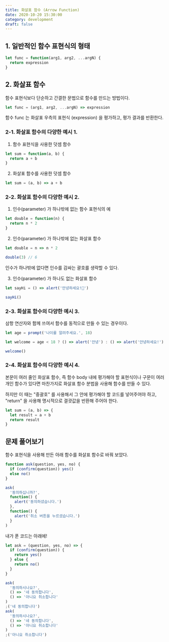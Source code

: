 ```yaml
---
title: 화살표 함수 (Arrow Function)
date: 2020-10-20 15:30:00
category: development
draft: false
---
```


## 1. 일반적인 함수 표현식의 형태

```js
let func = function(arg1, arg2, ...argN) {
  return expression
}
```

## 2. 화살표 함수

함수 표현식보다 단순하고 간결한 문법으로 함수를 만드는 방법이다.

```js
let func = (arg1, arg2, ...argN) => expression
```

함수 func 는 화살표 우측의 표현식 (expression) 을 평가하고, 평가 결과를 반환한다.

### 2-1. 화살표 함수의 다양한 예시 1.

1. 함수 표현식을 사용한 덧셈 함수

```js
let sum = function(a, b) {
  return a + b
}
```

2. 화살표 함수를 사용한 덧셈 함수

```js
let sum = (a, b) => a + b
```

### 2-2. 화살표 함수의 다양한 예시 2.

1. 인수(parameter) 가 하나밖에 없는 함수 표현식의 예

```js
let double = function(n) {
  return n * 2
}
```

2. 인수(parameter) 가 하나밖에 없는 화살표 함수

```js
let double = n => n * 2

double(3) // 6
```

인수가 하나밖에 없다면 인수를 감싸는 괄호를 생략할 수 있다.

3. 인수(parameter) 가 하나도 없는 화살표 함수

```js
let sayHi = () => alert('안녕하세요!👋')

sayHi()
```

### 2-3. 화살표 함수의 다양한 예시 3.

삼항 연산자와 함께 쓰여서 함수를 동적으로 만들 수 있는 경우이다.

```js
let age = prompt('나이를 알려주세요.', 18)

let welcome = age < 18 ? () => alert('안녕') : () => alert('안녕하세요!')

welcome()
```

### 2-4. 화살표 함수의 다양한 예시 4.

본문이 여러 줄인 화살표 함수, 즉 함수 body 내에 평가해야 할 표현식이나 구문이 여러 개인 함수가 있다면 마찬가지로 화살표 함수 분법을 사용해 함수를 만들 수 있다.

하지만 이 때는 "중괄호" 를 사용해서 그 안에 평가해야 할 코드를 넣어주어야 하고, "return" 을 사용해 명시적으로 결괏값을 반환해 주어야 한다.

```js
let sum = (a, b) => {
  let result = a + b
  return result
}
```

## 문제 풀어보기

함수 표현식을 사용해 만든 아래 함수를 화살표 함수로 바꿔 보았다.

```js
function ask(question, yes, no) {
  if (confirm(question)) yes()
  else no()
}

ask(
  '동의하십니까?',
  function() {
    alert('동의하셨습니다.')
  },
  function() {
    alert('취소 버튼을 누르셨습니다.')
  }
)
```

내가 푼 코드는 아래에!

```js
let ask = (question, yes, no) => {
  if (confirm(question)) {
    return yes()
  } else {
    return no()
  }
}

ask(
  '동의하시나요?',
  () => '네 동의합니다',
  () => '아니요 취소합니다'
)
;('네 동의합니다')
ask(
  '동의하시나요?',
  () => '네 동의합니다',
  () => '아니요 취소합니다'
)
;('아니요 취소합니다')
```

